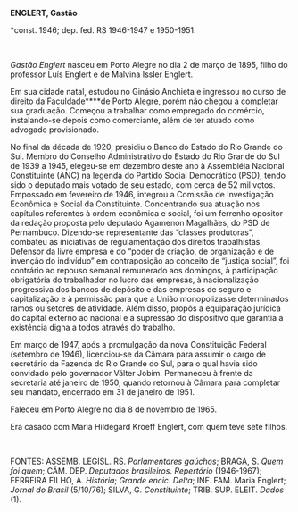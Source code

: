 **ENGLERT, Gastão**

\*const. 1946; dep. fed. RS 1946-1947 e 1950-1951.

 

*Gastão Englert* nasceu em Porto Alegre no dia 2 de março de 1895, filho
do professor Luís Englert e de Malvina Issler Englert.

Em sua cidade natal, estudou no Ginásio Anchieta e ingressou no curso de
direito da Faculdade****de Porto Alegre, porém não chegou a completar
sua graduação. Começou a trabalhar como empregado do comércio,
instalando-se depois como comerciante, além de ter atuado como advogado
provisionado.

No final da década de 1920, presidiu o Banco do Estado do Rio Grande do
Sul. Membro do Conselho Administrativo do Estado do Rio Grande do Sul de
1939 a 1945, elegeu-se em dezembro deste ano à Assembléia Nacional
Constituinte (ANC) na legenda do Partido Social Democrático (PSD), tendo
sido o deputado mais votado de seu estado, com cerca de 52 mil votos.
Empossado em fevereiro de 1946, integrou a Comissão de Investigação
Econômica e Social da Constituinte. Concentrando sua atuação nos
capítulos referentes à ordem econômica e social, foi um ferrenho
opositor da redação proposta pelo deputado Agamenon Magalhães, do PSD de
Pernambuco. Dizendo-se representante das “classes produtoras”, combateu
as iniciativas de regulamentação dos direitos trabalhistas. Defensor da
livre empresa e do “poder de criação, de organização e de invenção do
indivíduo” em contraposição ao conceito de “justiça social”, foi
contrário ao repouso semanal remunerado aos domingos, à participação
obrigatória do trabalhador no lucro das empresas, à nacionalização
progressiva dos bancos de depósito e das empresas de seguro e
capitalização e à permissão para que a União monopolizasse determinados
ramos ou setores de atividade. Além disso, propôs a equiparação jurídica
do capital externo ao nacional e a supressão do dispositivo que garantia
a existência digna a todos através do trabalho.

Em março de 1947, após a promulgação da nova Constituição Federal
(setembro de 1946), licenciou-se da Câmara para assumir o cargo de
secretário da Fazenda do Rio Grande do Sul, para o qual havia sido
convidado pelo governador Válter Jobim. Permaneceu à frente da
secretaria até janeiro de 1950, quando retornou à Câmara para completar
seu mandato, encerrado em 31 de janeiro de 1951.

Faleceu em Porto Alegre no dia 8 de novembro de 1965.

Era casado com Maria Hildegard Kroeff Englert, com quem teve sete
filhos.

 

FONTES: ASSEMB. LEGISL. RS. *Parlamentares gaúchos*; BRAGA, S. *Quem foi
quem*; CÂM. DEP. *Deputados brasileiros*. *Repertório* (1946-1967);
FERREIRA FILHO, A. *História*; *Grande* *encic. Delta*; INF. FAM. Maria
Englert; *Jornal do Brasil* (5/10/76); SILVA, G. *Constituinte*; TRIB.
SUP. ELEIT. *Dados* (1).

 
